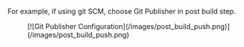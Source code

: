 For example, if using git SCM, choose Git Publisher in post build step.
<figure>
[![Git Publisher Configuration](/images/post_build_push.png)](/images/post_build_push.png)
</figure>
